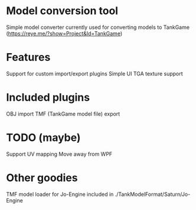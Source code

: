 # Model conversion tool
Simple model converter currently used for converting models to TankGame (https://reye.me/?show=Project&Id=TankGame)

# Features
Support for custom import/export plugins
Simple UI
TGA texture support

# Included plugins
OBJ import
TMF (TankGame model file) export

# TODO (maybe)
Support UV mapping
Move away from WPF

# Other goodies
TMF model loader for Jo-Engine included in ./TankModelFormat/Saturn/Jo-Engine